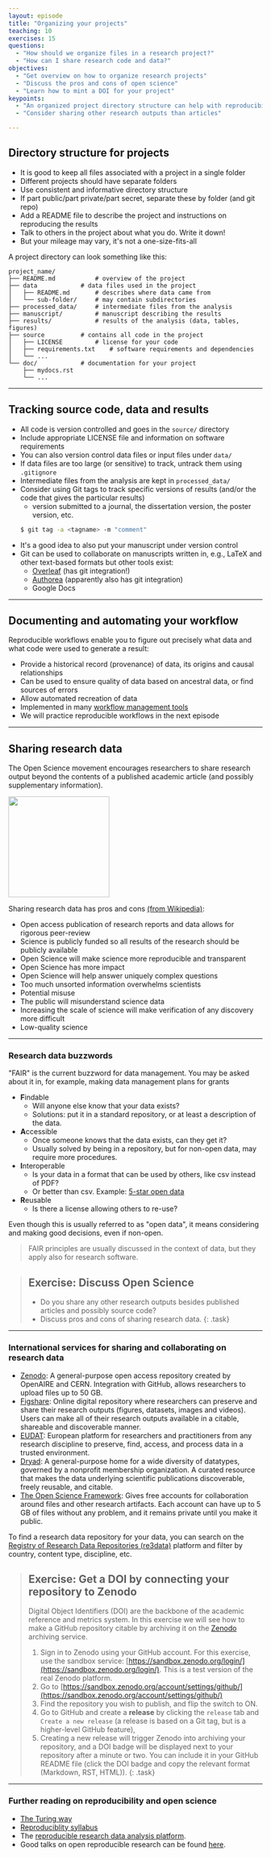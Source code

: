 ```yaml
---
layout: episode
title: "Organizing your projects"
teaching: 10
exercises: 15
questions:
  - "How should we organize files in a research project?"
  - "How can I share research code and data?"
objectives:
  - "Get overview on how to organize research projects"
  - "Discuss the pros and cons of open science"
  - "Learn how to mint a DOI for your project"
keypoints:
  - "An organized project directory structure can help with reproducibility"
  - "Consider sharing other research outputs than articles"

---
```


## Directory structure for projects

- It is good to keep all files associated with a project in a single folder
- Different projects should have separate folders
- Use consistent and informative directory structure
- If part public/part private/part secret, separate these by folder (and git repo)
- Add a README file to describe the project and instructions on reproducing the results
- Talk to others in the project about what you do.  Write it down!
- But your mileage may vary, it's not a one-size-fits-all

A project directory can look something like this:
```
project_name/
├── README.md			# overview of the project
├── data			# data files used in the project
│   ├── README.md		# describes where data came from
│   └── sub-folder/		# may contain subdirectories
├── processed_data/		# intermediate files from the analysis
├── manuscript/			# manuscript describing the results
├── results/			# results of the analysis (data, tables, figures)
├── source			# contains all code in the project
│   ├── LICENSE			# license for your code
│   ├── requirements.txt	# software requirements and dependencies
│   └── ...
└── doc/			# documentation for your project
    ├── mydocs.rst
    └── ...
```
---

## Tracking source code, data and results

- All code is version controlled and goes in the `source/` directory
- Include appropriate LICENSE file and information on software requirements
- You can also version control data files or input files under `data/`
- If data files are too large (or sensitive) to track, untrack them using `.gitignore`
- Intermediate files from the analysis are kept in `processed_data/`
- Consider using Git tags to track specific versions of results (and/or the code that gives the particular results)
  - version submitted to a journal, the dissertation version, the poster version, etc.
  ```bash
  $ git tag -a <tagname> -m "comment"
  ```
- It's a good idea to also put your manuscript under version control
- Git can be used to collaborate on manuscripts written in, e.g., LaTeX and other text-based formats but other tools exist:
  - [Overleaf](https://www.overleaf.com/) (has git integration!)
  - [Authorea](https://www.authorea.com/) (apparently also has git integration)
  - Google Docs

---

## Documenting and automating your workflow

Reproducible workflows enable you to figure out precisely what data and what code were used to generate a result:

 - Provide a historical record (provenance) of data, its origins and causal relationships
 - Can be used to ensure quality of data based on ancestral data, or find sources of errors
 - Allow automated recreation of data
 - Implemented in many [workflow management tools](https://github.com/common-workflow-language/common-workflow-language/wiki/Existing-Workflow-systems)
 - We will practice reproducible workflows in the next episode

---

## Sharing research data

The Open Science movement encourages researchers
to share research output beyond the contents of a
published academic article (and possibly supplementary information).

 <img src="/reproducible-research/img/Open_Science_Principles.png" style="height: 200px;"/>

Sharing research data has pros and cons [(from Wikipedia)](https://en.wikipedia.org/wiki/Open_science):
- Open access publication of research reports and data allows for rigorous peer-review
- Science is publicly funded so all results of the research should be publicly available
- Open Science will make science more reproducible and transparent
- Open Science has more impact
- Open Science will help answer uniquely complex questions
- Too much unsorted information overwhelms scientists
- Potential misuse
- The public will misunderstand science data
- Increasing the scale of science will make verification of any discovery more difficult
- Low-quality science

---

### Research data buzzwords

"FAIR" is the current buzzword for data management.  You may be asked
about it in, for example, making data management plans for grants

- **F**indable
  - Will anyone else know that your data exists?
  - Solutions: put it in a standard repository, or at least a
    description of the data.
- **A**ccessible
  - Once someone knows that the data exists, can they get it?
  - Usually solved by being in a repository, but for non-open data,
    may require more procedures.
- **I**nteroperable
  - Is your data in a format that can be used by others, like csv
    instead of PDF?
  - Or better than csv. Example: [5-star open data](https://5stardata.info/en/)
- **R**eusable
  - Is there a license allowing others to re-use?

Even though this is usually referred to as "open data", it means
considering and making good decisions, even if non-open.
> FAIR principles are usually discussed in the context of data,
> but they apply also for research software.

> ## Exercise: Discuss Open Science
> - Do you share any other research outputs besides published articles and possibly source code?
> - Discuss pros and cons of sharing research data.
{: .task}

---

### International services for sharing and collaborating on research data
- [Zenodo](https://zenodo.org/): A general-purpose open access repository
  created by OpenAIRE and CERN. Integration with GitHub, allows
  researchers to upload files up to 50 GB.
- [Figshare](https://figshare.com/): Online digital repository where researchers
  can preserve and share their research outputs (figures, datasets, images and videos).
  Users can make all of their research outputs available in a citable,
  shareable and discoverable manner.
- [EUDAT](https://eudat.eu): European platform for researchers and practitioners from any research discipline to preserve, find, access, and process data in a trusted environment.
- [Dryad](https://datadryad.org/): A general-purpose home for a wide diversity of datatypes,
  governed by a nonprofit membership organization.
  A curated resource that makes the data underlying scientific publications discoverable,
  freely reusable, and citable.
- [The Open Science Framework](https://osf.io/): Gives free accounts for collaboration
  around files and other research artifacts. Each account can have up to 5 GB of files
  without any problem, and it remains private until you make it public.

To find a research data repository for your data, you can search on the
[Registry of Research Data Repositories (re3data)](https://www.re3data.org/)
platform and filter by country, content type, discipline, etc.


> ## Exercise: Get a DOI by connecting your repository to Zenodo
>
> Digital Object Identifiers (DOI) are the backbone of the academic
> reference and metrics system. In this exercise we will see how to
> make a GitHub repository citable by archiving it on the
> [Zenodo](http://about.zenodo.org/) archiving service.
>
> 1. Sign in to Zenodo using your GitHub account. For this exercise, use the
>   sandbox service: [https://sandbox.zenodo.org/login/](https://sandbox.zenodo.org/login/). This is a test version of the real Zenodo platform.
> 2. Go to [https://sandbox.zenodo.org/account/settings/github/](https://sandbox.zenodo.org/account/settings/github/)
> 3. Find the repository you wish to publish, and flip the switch to ON.
> 4. Go to GitHub and create a **release**  by clicking the `release` tab and
>   `Create a new release`  (a release is based on a Git tag,
>    but is a higher-level GitHub feature),
> 5. Creating a new release will trigger Zenodo into archiving your repository,
>   and a DOI badge will be displayed next to your repository after a minute
>   or two. You can include it in your GitHub README file (click the
>   DOI badge and copy the relevant format (Markdown, RST, HTML)).
{: .task}

---

### Further reading on reproducibility and open science

- [The Turing way](https://github.com/alan-turing-institute/the-turing-way/blob/master/chapters/open_research.md)
- [Reproduciblity syllabus](http://lorenabarba.com/blog/barbagroup-reproducibility-syllabus/)
- The [reproducible research data analysis platform](http://www.reana.io/).
- Good talks on open reproducible research can be found [here](http://inundata.org/talks/index.html).
